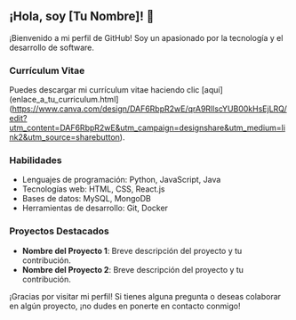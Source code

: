 
## ¡Hola, soy [Tu Nombre]! 👋

¡Bienvenido a mi perfil de GitHub! Soy un apasionado por la tecnología y el desarrollo de software.

### Currículum Vitae

Puedes descargar mi currículum vitae haciendo clic [aquí](enlace_a_tu_curriculum.html](https://www.canva.com/design/DAF6RbpR2wE/qrA9RllscYUB00kHsEjLRQ/edit?utm_content=DAF6RbpR2wE&utm_campaign=designshare&utm_medium=link2&utm_source=sharebutton).

### Habilidades

- Lenguajes de programación: Python, JavaScript, Java
- Tecnologías web: HTML, CSS, React.js
- Bases de datos: MySQL, MongoDB
- Herramientas de desarrollo: Git, Docker

### Proyectos Destacados

- **Nombre del Proyecto 1**: Breve descripción del proyecto y tu contribución.
- **Nombre del Proyecto 2**: Breve descripción del proyecto y tu contribución.

¡Gracias por visitar mi perfil! Si tienes alguna pregunta o deseas colaborar en algún proyecto, ¡no dudes en ponerte en contacto conmigo!
